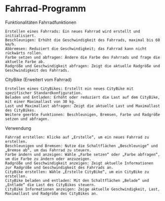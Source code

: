 # Fahrrad-Programm
Funktionalitäten
Fahrradfunktionen

    Erstellen eines Fahrrads: Ein neues Fahrrad wird erstellt und initialisiert.
    Beschleunigen: Erhöht die Geschwindigkeit des Fahrrads, maximal bis 60 km/h.
    Abbremsen: Reduziert die Geschwindigkeit; das Fahrrad kann nicht rückwärts rollen.
    Farbe setzen und abfragen: Ändere die Farbe des Fahrrads und frage die aktuelle Farbe ab.
    Radgröße und Geschwindigkeit abfragen: Zeigt die aktuelle Radgröße und Geschwindigkeit des Fahrrads.

CityBike (Erweitert vom Fahrrad)

    Erstellen eines CityBikes: Erstellt ein neues CityBike mit spezifischer Standardkonfiguration.
    Beladen und Entladen: Erhöht oder reduziert die Last auf dem CityBike, mit einer Maximallast von 30 kg.
    Last und Maximallast abfragen: Zeigt die aktuelle Last und Maximallast des CityBikes.
    Weitere geerbte Funktionen: Beschleunigen, Bremsen, Farbe und Radgröße setzen und abfragen.

Verwendung

    Fahrrad erstellen: Klicke auf „Erstelle“, um ein neues Fahrrad zu erstellen.
    Beschleunigen und Bremsen: Nutze die Schaltflächen „Beschleunige“ und „Bremse ab“, um das Fahrrad zu steuern.
    Farbe ändern und anzeigen: Wähle „Farbe setzen“ oder „Farbe abfragen“, um die Farbe zu ändern oder anzuzeigen.
    Radgröße und Geschwindigkeit anzeigen: Zeigt aktuelle Informationen zur Radgröße und Geschwindigkeit des Fahrrads an.
    CityBike erstellen: Wähle „Erstelle CityBike“, um ein CityBike zu erstellen.
    CityBike beladen und entladen: Mit den Schaltflächen „Belade“ und „Entlade“ die Last des CityBikes steuern.
    CityBike Informationen anzeigen: Zeige aktuelle Geschwindigkeit, Last, Maximallast und Radgröße des CityBikes an.
